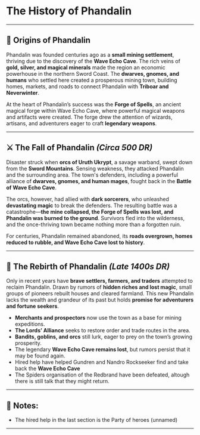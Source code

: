 # **The History of Phandalin**

---

## 📜 **Origins of Phandalin**
Phandalin was founded centuries ago as a **small mining settlement**, thriving due to the discovery of the **Wave Echo Cave**. The rich veins of **gold, silver, and magical minerals** made the region an economic powerhouse in the northern Sword Coast. The **dwarves, gnomes, and humans** who settled here created a prosperous mining town, building homes, markets, and roads to connect Phandalin with **Triboar and Neverwinter**.

At the heart of Phandalin’s success was the **Forge of Spells**, an ancient magical forge within Wave Echo Cave, where powerful magical weapons and artifacts were created. The forge drew the attention of wizards, artisans, and adventurers eager to craft **legendary weapons**.

---

## ⚔️ **The Fall of Phandalin** *(Circa 500 DR)*
Disaster struck when **orcs of Uruth Ukrypt**, a savage warband, swept down from the **Sword Mountains**. Sensing weakness, they attacked Phandalin and the surrounding area. The town's defenders, including a powerful alliance of **dwarves, gnomes, and human mages**, fought back in the **Battle of Wave Echo Cave**.

The orcs, however, had allied with **dark sorcerers**, who unleashed **devastating magic** to break the defenders. The resulting battle was a catastrophe—**the mine collapsed, the Forge of Spells was lost, and Phandalin was burned to the ground**. Survivors fled into the wilderness, and the once-thriving town became nothing more than a forgotten ruin.

For centuries, Phandalin remained abandoned, its **roads overgrown, homes reduced to rubble, and Wave Echo Cave lost to history**.

---

## 🌅 **The Rebirth of Phandalin** *(Late 1400s DR)*
Only in recent years have **brave settlers, farmers, and traders** attempted to reclaim Phandalin. Drawn by rumors of **hidden riches and lost magic**, small groups of pioneers rebuilt houses and cleared farmland. This new Phandalin lacks the wealth and grandeur of its past but holds **promise for adventurers and fortune seekers**.

- **Merchants and prospectors** now use the town as a base for mining expeditions.
- **The Lords’ Alliance** seeks to restore order and trade routes in the area.
- **Bandits, goblins, and orcs** still lurk, eager to prey on the town’s growing prosperity.
- The legendary **Wave Echo Cave remains lost**, but rumors persist that it may be found again.
- Hired help have helped Gundren and Nandro Rockseeker find and take back the **Wave Echo Cave**
- The Spiders organisation of the Redbrand have been defeated, altough there is still talk that they might return.

---
## 📌 **Notes:**
- The hired help in the last section is the Party of heroes (unnamed)
---
